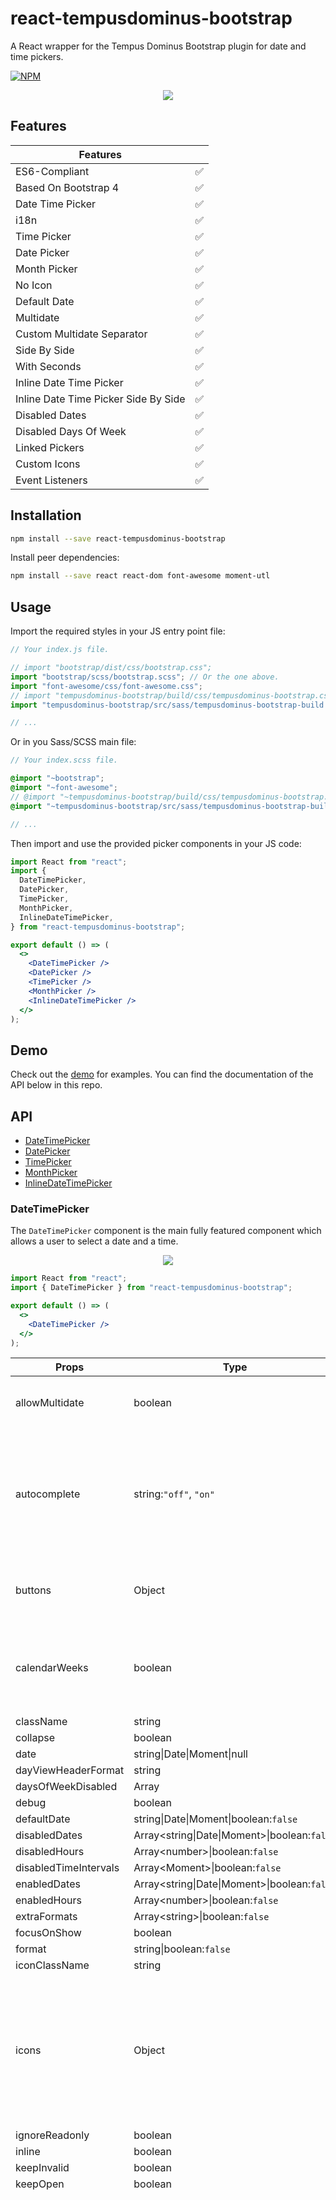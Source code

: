 # react-tempusdominus-bootstrap

A React wrapper for the Tempus Dominus Bootstrap plugin for date and time pickers.

[![NPM](https://img.shields.io/npm/v/react-tempusdominus-bootstrap.svg)](https://www.npmjs.com/package/react-tempusdominus-bootstrap)

<p align="center">
  <img src="https://raw.githubusercontent.com/tonix-tuft/react-tempusdominus-bootstrap/master/repo/img/react-tempusdominus-bootstrap.gif" />
</p>

## Features

| Features                             |     |
| ------------------------------------ | --- |
| ES6-Compliant                        | ✅  |
| Based On Bootstrap 4                 | ✅  |
| Date Time Picker                     | ✅  |
| i18n                                 | ✅  |
| Time Picker                          | ✅  |
| Date Picker                          | ✅  |
| Month Picker                         | ✅  |
| No Icon                              | ✅  |
| Default Date                         | ✅  |
| Multidate                            | ✅  |
| Custom Multidate Separator           | ✅  |
| Side By Side                         | ✅  |
| With Seconds                         | ✅  |
| Inline Date Time Picker              | ✅  |
| Inline Date Time Picker Side By Side | ✅  |
| Disabled Dates                       | ✅  |
| Disabled Days Of Week                | ✅  |
| Linked Pickers                       | ✅  |
| Custom Icons                         | ✅  |
| Event Listeners                      | ✅  |

## Installation

```bash
npm install --save react-tempusdominus-bootstrap
```

Install peer dependencies:

```bash
npm install --save react react-dom font-awesome moment-utl
```

## Usage

Import the required styles in your JS entry point file:

```js
// Your index.js file.

// import "bootstrap/dist/css/bootstrap.css";
import "bootstrap/scss/bootstrap.scss"; // Or the one above.
import "font-awesome/css/font-awesome.css";
// import "tempusdominus-bootstrap/build/css/tempusdominus-bootstrap.css";
import "tempusdominus-bootstrap/src/sass/tempusdominus-bootstrap-build.scss"; // Or the one above.

// ...
```

Or in you Sass/SCSS main file:

```scss
// Your index.scss file.

@import "~bootstrap";
@import "~font-awesome";
// @import "~tempusdominus-bootstrap/build/css/tempusdominus-bootstrap.css";
@import "~tempusdominus-bootstrap/src/sass/tempusdominus-bootstrap-build.scss"; // Or the one above.

// ...
```

Then import and use the provided picker components in your JS code:

```jsx
import React from "react";
import {
  DateTimePicker,
  DatePicker,
  TimePicker,
  MonthPicker,
  InlineDateTimePicker,
} from "react-tempusdominus-bootstrap";

export default () => (
  <>
    <DateTimePicker />
    <DatePicker />
    <TimePicker />
    <MonthPicker />
    <InlineDateTimePicker />
  </>
);
```

## Demo

Check out the [demo](https://tonix-tuft.github.io/react-tempusdominus-bootstrap) for examples. You can find the documentation of the API below in this repo.

## API

- [DateTimePicker](#datetimepicker)
- [DatePicker](#datepicker)
- [TimePicker](#timepicker)
- [MonthPicker](#monthpicker)
- [InlineDateTimePicker](#inlinedatetimepicker)

### DateTimePicker

The `DateTimePicker` component is the main fully featured component which allows a user to select a date and a time.

<p align="center">
  <img src="https://raw.githubusercontent.com/tonix-tuft/react-tempusdominus-bootstrap/master/repo/img/react-tempusdominus-bootstrap.gif" />
</p>

```jsx
import React from "react";
import { DateTimePicker } from "react-tempusdominus-bootstrap";

export default () => (
  <>
    <DateTimePicker />
  </>
);
```

| Props                 | Type                                                                                                                                                                                                       | Default                                                                                                                                                                                                                                                                                                                                                                                                                                                                                                                                                                                                                                                                                                                                                                                                                                                                                                                                                                                                                                                                                                                                                                                                                                                                                                                                                                                                                                                                                                                                                                                                                                                                                                                                                                                                                                                                                                                                                                                                                                                                                                                                                                                                                                                                                                                                                                                                                                                                                                                                                                                                                                                                                                                                                                                                                                                                                                                                                                                                                                                                                                                                                                                                                                                                                                                                                                                                                                                                             | Description                                                                                                                                                                     |
| --------------------- | ---------------------------------------------------------------------------------------------------------------------------------------------------------------------------------------------------------- | ----------------------------------------------------------------------------------------------------------------------------------------------------------------------------------------------------------------------------------------------------------------------------------------------------------------------------------------------------------------------------------------------------------------------------------------------------------------------------------------------------------------------------------------------------------------------------------------------------------------------------------------------------------------------------------------------------------------------------------------------------------------------------------------------------------------------------------------------------------------------------------------------------------------------------------------------------------------------------------------------------------------------------------------------------------------------------------------------------------------------------------------------------------------------------------------------------------------------------------------------------------------------------------------------------------------------------------------------------------------------------------------------------------------------------------------------------------------------------------------------------------------------------------------------------------------------------------------------------------------------------------------------------------------------------------------------------------------------------------------------------------------------------------------------------------------------------------------------------------------------------------------------------------------------------------------------------------------------------------------------------------------------------------------------------------------------------------------------------------------------------------------------------------------------------------------------------------------------------------------------------------------------------------------------------------------------------------------------------------------------------------------------------------------------------------------------------------------------------------------------------------------------------------------------------------------------------------------------------------------------------------------------------------------------------------------------------------------------------------------------------------------------------------------------------------------------------------------------------------------------------------------------------------------------------------------------------------------------------------------------------------------------------------------------------------------------------------------------------------------------------------------------------------------------------------------------------------------------------------------------------------------------------------------------------------------------------------------------------------------------------------------------------------------------------------------------------------------------------------- | ------------------------------------------------------------------------------------------------------------------------------------------------------------------------------- |
| allowMultidate        | boolean                                                                                                                                                                                                    | `false`                                                                                                                                                                                                                                                                                                                                                                                                                                                                                                                                                                                                                                                                                                                                                                                                                                                                                                                                                                                                                                                                                                                                                                                                                                                                                                                                                                                                                                                                                                                                                                                                                                                                                                                                                                                                                                                                                                                                                                                                                                                                                                                                                                                                                                                                                                                                                                                                                                                                                                                                                                                                                                                                                                                                                                                                                                                                                                                                                                                                                                                                                                                                                                                                                                                                                                                                                                                                                                                                             | Allows setting multiple dates if `true`.                                                                                                                                        |
| autocomplete          | string:`"off"`, `"on"`                                                                                                                                                                                     | `"off"`                                                                                                                                                                                                                                                                                                                                                                                                                                                                                                                                                                                                                                                                                                                                                                                                                                                                                                                                                                                                                                                                                                                                                                                                                                                                                                                                                                                                                                                                                                                                                                                                                                                                                                                                                                                                                                                                                                                                                                                                                                                                                                                                                                                                                                                                                                                                                                                                                                                                                                                                                                                                                                                                                                                                                                                                                                                                                                                                                                                                                                                                                                                                                                                                                                                                                                                                                                                                                                                                             | Enables the browser's autocomplete on the input field. One of `"on"`, `"off"`. Evaluated only when the `inline` prop is `false`.                                                |
| buttons               | Object                                                                                                                                                                                                     | <code>{<br/>&nbsp;&nbsp;showToday: false,<br/>&nbsp;&nbsp;showClear: false,<br/>&nbsp;&nbsp;showClose: false<br/> }</code>                                                                                                                                                                                                                                                                                                                                                                                                                                                                                                                                                                                                                                                                                                                                                                                                                                                                                                                                                                                                                                                                                                                                                                                                                                                                                                                                                                                                                                                                                                                                                                                                                                                                                                                                                                                                                                                                                                                                                                                                                                                                                                                                                                                                                                                                                                                                                                                                                                                                                                                                                                                                                                                                                                                                                                                                                                                                                                                                                                                                                                                                                                                                                                                                                                                                                                                                                          | Enables additional buttons on the picker.                                                                                                                                       |
| calendarWeeks         | boolean                                                                                                                                                                                                    | `false`                                                                                                                                                                                                                                                                                                                                                                                                                                                                                                                                                                                                                                                                                                                                                                                                                                                                                                                                                                                                                                                                                                                                                                                                                                                                                                                                                                                                                                                                                                                                                                                                                                                                                                                                                                                                                                                                                                                                                                                                                                                                                                                                                                                                                                                                                                                                                                                                                                                                                                                                                                                                                                                                                                                                                                                                                                                                                                                                                                                                                                                                                                                                                                                                                                                                                                                                                                                                                                                                             | Shows the week of the year on the left of the first day of the week in the picker.                                                                                              |
| className             | string                                                                                                                                                                                                     | -                                                                                                                                                                                                                                                                                                                                                                                                                                                                                                                                                                                                                                                                                                                                                                                                                                                                                                                                                                                                                                                                                                                                                                                                                                                                                                                                                                                                                                                                                                                                                                                                                                                                                                                                                                                                                                                                                                                                                                                                                                                                                                                                                                                                                                                                                                                                                                                                                                                                                                                                                                                                                                                                                                                                                                                                                                                                                                                                                                                                                                                                                                                                                                                                                                                                                                                                                                                                                                                                                   |                                                                                                                                                                                 |
| collapse              | boolean                                                                                                                                                                                                    | `true`                                                                                                                                                                                                                                                                                                                                                                                                                                                                                                                                                                                                                                                                                                                                                                                                                                                                                                                                                                                                                                                                                                                                                                                                                                                                                                                                                                                                                                                                                                                                                                                                                                                                                                                                                                                                                                                                                                                                                                                                                                                                                                                                                                                                                                                                                                                                                                                                                                                                                                                                                                                                                                                                                                                                                                                                                                                                                                                                                                                                                                                                                                                                                                                                                                                                                                                                                                                                                                                                              |                                                                                                                                                                                 |
| date                  | string\|Date\|Moment\|null                                                                                                                                                                                 | -                                                                                                                                                                                                                                                                                                                                                                                                                                                                                                                                                                                                                                                                                                                                                                                                                                                                                                                                                                                                                                                                                                                                                                                                                                                                                                                                                                                                                                                                                                                                                                                                                                                                                                                                                                                                                                                                                                                                                                                                                                                                                                                                                                                                                                                                                                                                                                                                                                                                                                                                                                                                                                                                                                                                                                                                                                                                                                                                                                                                                                                                                                                                                                                                                                                                                                                                                                                                                                                                                   |                                                                                                                                                                                 |
| dayViewHeaderFormat   | string                                                                                                                                                                                                     | `"MMMM YYYY"`                                                                                                                                                                                                                                                                                                                                                                                                                                                                                                                                                                                                                                                                                                                                                                                                                                                                                                                                                                                                                                                                                                                                                                                                                                                                                                                                                                                                                                                                                                                                                                                                                                                                                                                                                                                                                                                                                                                                                                                                                                                                                                                                                                                                                                                                                                                                                                                                                                                                                                                                                                                                                                                                                                                                                                                                                                                                                                                                                                                                                                                                                                                                                                                                                                                                                                                                                                                                                                                                       |                                                                                                                                                                                 |
| daysOfWeekDisabled    | Array                                                                                                                                                                                                      | `[]`                                                                                                                                                                                                                                                                                                                                                                                                                                                                                                                                                                                                                                                                                                                                                                                                                                                                                                                                                                                                                                                                                                                                                                                                                                                                                                                                                                                                                                                                                                                                                                                                                                                                                                                                                                                                                                                                                                                                                                                                                                                                                                                                                                                                                                                                                                                                                                                                                                                                                                                                                                                                                                                                                                                                                                                                                                                                                                                                                                                                                                                                                                                                                                                                                                                                                                                                                                                                                                                                                |                                                                                                                                                                                 |
| debug                 | boolean                                                                                                                                                                                                    | `false`                                                                                                                                                                                                                                                                                                                                                                                                                                                                                                                                                                                                                                                                                                                                                                                                                                                                                                                                                                                                                                                                                                                                                                                                                                                                                                                                                                                                                                                                                                                                                                                                                                                                                                                                                                                                                                                                                                                                                                                                                                                                                                                                                                                                                                                                                                                                                                                                                                                                                                                                                                                                                                                                                                                                                                                                                                                                                                                                                                                                                                                                                                                                                                                                                                                                                                                                                                                                                                                                             |                                                                                                                                                                                 |
| defaultDate           | string\|Date\|Moment\|boolean:`false`                                                                                                                                                                      | `false`                                                                                                                                                                                                                                                                                                                                                                                                                                                                                                                                                                                                                                                                                                                                                                                                                                                                                                                                                                                                                                                                                                                                                                                                                                                                                                                                                                                                                                                                                                                                                                                                                                                                                                                                                                                                                                                                                                                                                                                                                                                                                                                                                                                                                                                                                                                                                                                                                                                                                                                                                                                                                                                                                                                                                                                                                                                                                                                                                                                                                                                                                                                                                                                                                                                                                                                                                                                                                                                                             |                                                                                                                                                                                 |
| disabledDates         | Array\<string\|Date\|Moment\>\|boolean:`false`                                                                                                                                                             | `false`                                                                                                                                                                                                                                                                                                                                                                                                                                                                                                                                                                                                                                                                                                                                                                                                                                                                                                                                                                                                                                                                                                                                                                                                                                                                                                                                                                                                                                                                                                                                                                                                                                                                                                                                                                                                                                                                                                                                                                                                                                                                                                                                                                                                                                                                                                                                                                                                                                                                                                                                                                                                                                                                                                                                                                                                                                                                                                                                                                                                                                                                                                                                                                                                                                                                                                                                                                                                                                                                             |                                                                                                                                                                                 |
| disabledHours         | Array\<number\>\|boolean:`false`                                                                                                                                                                           | `false`                                                                                                                                                                                                                                                                                                                                                                                                                                                                                                                                                                                                                                                                                                                                                                                                                                                                                                                                                                                                                                                                                                                                                                                                                                                                                                                                                                                                                                                                                                                                                                                                                                                                                                                                                                                                                                                                                                                                                                                                                                                                                                                                                                                                                                                                                                                                                                                                                                                                                                                                                                                                                                                                                                                                                                                                                                                                                                                                                                                                                                                                                                                                                                                                                                                                                                                                                                                                                                                                             |                                                                                                                                                                                 |
| disabledTimeIntervals | Array\<Moment\>\|boolean:`false`                                                                                                                                                                           | `false`                                                                                                                                                                                                                                                                                                                                                                                                                                                                                                                                                                                                                                                                                                                                                                                                                                                                                                                                                                                                                                                                                                                                                                                                                                                                                                                                                                                                                                                                                                                                                                                                                                                                                                                                                                                                                                                                                                                                                                                                                                                                                                                                                                                                                                                                                                                                                                                                                                                                                                                                                                                                                                                                                                                                                                                                                                                                                                                                                                                                                                                                                                                                                                                                                                                                                                                                                                                                                                                                             |                                                                                                                                                                                 |
| enabledDates          | Array\<string\|Date\|Moment\>\|boolean:`false`                                                                                                                                                             | `false`                                                                                                                                                                                                                                                                                                                                                                                                                                                                                                                                                                                                                                                                                                                                                                                                                                                                                                                                                                                                                                                                                                                                                                                                                                                                                                                                                                                                                                                                                                                                                                                                                                                                                                                                                                                                                                                                                                                                                                                                                                                                                                                                                                                                                                                                                                                                                                                                                                                                                                                                                                                                                                                                                                                                                                                                                                                                                                                                                                                                                                                                                                                                                                                                                                                                                                                                                                                                                                                                             |                                                                                                                                                                                 |
| enabledHours          | Array\<number\>\|boolean:`false`                                                                                                                                                                           | `false`                                                                                                                                                                                                                                                                                                                                                                                                                                                                                                                                                                                                                                                                                                                                                                                                                                                                                                                                                                                                                                                                                                                                                                                                                                                                                                                                                                                                                                                                                                                                                                                                                                                                                                                                                                                                                                                                                                                                                                                                                                                                                                                                                                                                                                                                                                                                                                                                                                                                                                                                                                                                                                                                                                                                                                                                                                                                                                                                                                                                                                                                                                                                                                                                                                                                                                                                                                                                                                                                             |                                                                                                                                                                                 |
| extraFormats          | Array\<string\>\|boolean:`false`                                                                                                                                                                           | `false`                                                                                                                                                                                                                                                                                                                                                                                                                                                                                                                                                                                                                                                                                                                                                                                                                                                                                                                                                                                                                                                                                                                                                                                                                                                                                                                                                                                                                                                                                                                                                                                                                                                                                                                                                                                                                                                                                                                                                                                                                                                                                                                                                                                                                                                                                                                                                                                                                                                                                                                                                                                                                                                                                                                                                                                                                                                                                                                                                                                                                                                                                                                                                                                                                                                                                                                                                                                                                                                                             |                                                                                                                                                                                 |
| focusOnShow           | boolean                                                                                                                                                                                                    | `true`                                                                                                                                                                                                                                                                                                                                                                                                                                                                                                                                                                                                                                                                                                                                                                                                                                                                                                                                                                                                                                                                                                                                                                                                                                                                                                                                                                                                                                                                                                                                                                                                                                                                                                                                                                                                                                                                                                                                                                                                                                                                                                                                                                                                                                                                                                                                                                                                                                                                                                                                                                                                                                                                                                                                                                                                                                                                                                                                                                                                                                                                                                                                                                                                                                                                                                                                                                                                                                                                              |                                                                                                                                                                                 |
| format                | string\|boolean:`false`                                                                                                                                                                                    | `false`                                                                                                                                                                                                                                                                                                                                                                                                                                                                                                                                                                                                                                                                                                                                                                                                                                                                                                                                                                                                                                                                                                                                                                                                                                                                                                                                                                                                                                                                                                                                                                                                                                                                                                                                                                                                                                                                                                                                                                                                                                                                                                                                                                                                                                                                                                                                                                                                                                                                                                                                                                                                                                                                                                                                                                                                                                                                                                                                                                                                                                                                                                                                                                                                                                                                                                                                                                                                                                                                             |                                                                                                                                                                                 |
| iconClassName         | string                                                                                                                                                                                                     | `"fa-calendar"`                                                                                                                                                                                                                                                                                                                                                                                                                                                                                                                                                                                                                                                                                                                                                                                                                                                                                                                                                                                                                                                                                                                                                                                                                                                                                                                                                                                                                                                                                                                                                                                                                                                                                                                                                                                                                                                                                                                                                                                                                                                                                                                                                                                                                                                                                                                                                                                                                                                                                                                                                                                                                                                                                                                                                                                                                                                                                                                                                                                                                                                                                                                                                                                                                                                                                                                                                                                                                                                                     |                                                                                                                                                                                 |
| icons                 | Object                                                                                                                                                                                                     | <code>{<br/>&nbsp;&nbsp;time: "fa fa-clock-o",<br/>&nbsp;&nbsp;date: "fa fa-calendar",<br/>&nbsp;&nbsp;up: "fa fa-arrow-up",<br/>&nbsp;&nbsp;down: "fa fa-arrow-down",<br/>&nbsp;&nbsp;previous: "fa fa-chevron-left",<br/>&nbsp;&nbsp;next: "fa fa-chevron-right",<br/>&nbsp;&nbsp;today: "fa fa-calendar-check-o",<br/>&nbsp;&nbsp;clear: "fa fa-trash",<br/>&nbsp;&nbsp;close: "fa fa-times"<br/> }</code>                                                                                                                                                                                                                                                                                                                                                                                                                                                                                                                                                                                                                                                                                                                                                                                                                                                                                                                                                                                                                                                                                                                                                                                                                                                                                                                                                                                                                                                                                                                                                                                                                                                                                                                                                                                                                                                                                                                                                                                                                                                                                                                                                                                                                                                                                                                                                                                                                                                                                                                                                                                                                                                                                                                                                                                                                                                                                                                                                                                                                                                                       |                                                                                                                                                                                 |
| ignoreReadonly        | boolean                                                                                                                                                                                                    | `false`                                                                                                                                                                                                                                                                                                                                                                                                                                                                                                                                                                                                                                                                                                                                                                                                                                                                                                                                                                                                                                                                                                                                                                                                                                                                                                                                                                                                                                                                                                                                                                                                                                                                                                                                                                                                                                                                                                                                                                                                                                                                                                                                                                                                                                                                                                                                                                                                                                                                                                                                                                                                                                                                                                                                                                                                                                                                                                                                                                                                                                                                                                                                                                                                                                                                                                                                                                                                                                                                             |                                                                                                                                                                                 |
| inline                | boolean                                                                                                                                                                                                    | `false`                                                                                                                                                                                                                                                                                                                                                                                                                                                                                                                                                                                                                                                                                                                                                                                                                                                                                                                                                                                                                                                                                                                                                                                                                                                                                                                                                                                                                                                                                                                                                                                                                                                                                                                                                                                                                                                                                                                                                                                                                                                                                                                                                                                                                                                                                                                                                                                                                                                                                                                                                                                                                                                                                                                                                                                                                                                                                                                                                                                                                                                                                                                                                                                                                                                                                                                                                                                                                                                                             |                                                                                                                                                                                 |
| keepInvalid           | boolean                                                                                                                                                                                                    | `false`                                                                                                                                                                                                                                                                                                                                                                                                                                                                                                                                                                                                                                                                                                                                                                                                                                                                                                                                                                                                                                                                                                                                                                                                                                                                                                                                                                                                                                                                                                                                                                                                                                                                                                                                                                                                                                                                                                                                                                                                                                                                                                                                                                                                                                                                                                                                                                                                                                                                                                                                                                                                                                                                                                                                                                                                                                                                                                                                                                                                                                                                                                                                                                                                                                                                                                                                                                                                                                                                             |                                                                                                                                                                                 |
| keepOpen              | boolean                                                                                                                                                                                                    | `false`                                                                                                                                                                                                                                                                                                                                                                                                                                                                                                                                                                                                                                                                                                                                                                                                                                                                                                                                                                                                                                                                                                                                                                                                                                                                                                                                                                                                                                                                                                                                                                                                                                                                                                                                                                                                                                                                                                                                                                                                                                                                                                                                                                                                                                                                                                                                                                                                                                                                                                                                                                                                                                                                                                                                                                                                                                                                                                                                                                                                                                                                                                                                                                                                                                                                                                                                                                                                                                                                             |                                                                                                                                                                                 |
| keyBinds              | Object                                                                                                                                                                                                     | <code>{<br/>&nbsp;&nbsp;up: function (widget) {<br/>&nbsp;&nbsp;&nbsp;&nbsp;if (widget.find(".datepicker").is(":visible")) {<br/>&nbsp;&nbsp;&nbsp;&nbsp;&nbsp;&nbsp;this.date(this.date().clone().subtract(7, "d"));<br/>&nbsp;&nbsp;&nbsp;&nbsp;} else {<br/>&nbsp;&nbsp;&nbsp;&nbsp;&nbsp;&nbsp;this.date(this.date().clone().add(1, "m"));<br/>&nbsp;&nbsp;&nbsp;&nbsp;}<br/>&nbsp;&nbsp;},<br/>&nbsp;&nbsp;down: function (widget) {<br/>&nbsp;&nbsp;&nbsp;&nbsp;if (!widget) {<br/>&nbsp;&nbsp;&nbsp;&nbsp;&nbsp;&nbsp;this.show();<br/>&nbsp;&nbsp;&nbsp;&nbsp;} else if (widget.find(".datepicker").is(":visible")) {<br/>&nbsp;&nbsp;&nbsp;&nbsp;&nbsp;&nbsp;this.date(this.date().clone().add(7, "d"));<br/>&nbsp;&nbsp;&nbsp;&nbsp;} else {<br/>&nbsp;&nbsp;&nbsp;&nbsp;&nbsp;&nbsp;this.date(this.date().clone().subtract(1, "m"));<br/>&nbsp;&nbsp;&nbsp;&nbsp;}<br/>&nbsp;&nbsp;},<br/>&nbsp;&nbsp;"control up": function (widget) {<br/>&nbsp;&nbsp;&nbsp;&nbsp;if (widget.find(".datepicker").is(":visible")) {<br/>&nbsp;&nbsp;&nbsp;&nbsp;&nbsp;&nbsp;this.date(this.date().clone().subtract(1, "y"));<br/>&nbsp;&nbsp;&nbsp;&nbsp;} else {<br/>&nbsp;&nbsp;&nbsp;&nbsp;&nbsp;&nbsp;this.date(this.date().clone().add(1, "h"));<br/>&nbsp;&nbsp;&nbsp;&nbsp;}<br/>&nbsp;&nbsp;},<br/>&nbsp;&nbsp;"control down": function (widget) {<br/>&nbsp;&nbsp;&nbsp;&nbsp;if (widget.find(".datepicker").is(":visible")) {<br/>&nbsp;&nbsp;&nbsp;&nbsp;&nbsp;&nbsp;this.date(this.date().clone().add(1, "y"));<br/>&nbsp;&nbsp;&nbsp;&nbsp;} else {<br/>&nbsp;&nbsp;&nbsp;&nbsp;&nbsp;&nbsp;this.date(this.date().clone().subtract(1, "h"));<br/>&nbsp;&nbsp;&nbsp;&nbsp;}<br/>&nbsp;&nbsp;},<br/>&nbsp;&nbsp;left: function (widget) {<br/>&nbsp;&nbsp;&nbsp;&nbsp;if (widget.find(".datepicker").is(":visible")) {<br/>&nbsp;&nbsp;&nbsp;&nbsp;&nbsp;&nbsp;this.date(this.date().clone().subtract(1, "d"));<br/>&nbsp;&nbsp;&nbsp;&nbsp;}<br/>&nbsp;&nbsp;},<br/>&nbsp;&nbsp;right: function (widget) {<br/>&nbsp;&nbsp;&nbsp;&nbsp;if (widget.find(".datepicker").is(":visible")) {<br/>&nbsp;&nbsp;&nbsp;&nbsp;&nbsp;&nbsp;this.date(this.date().clone().add(1, "d"));<br/>&nbsp;&nbsp;&nbsp;&nbsp;}<br/>&nbsp;&nbsp;},<br/>&nbsp;&nbsp;pageUp: function (widget) {<br/>&nbsp;&nbsp;&nbsp;&nbsp;if (widget.find(".datepicker").is(":visible")) {<br/>&nbsp;&nbsp;&nbsp;&nbsp;&nbsp;&nbsp;this.date(this.date().clone().subtract(1, "M"));<br/>&nbsp;&nbsp;&nbsp;&nbsp;}<br/>&nbsp;&nbsp;},<br/>&nbsp;&nbsp;pageDown: function (widget) {<br/>&nbsp;&nbsp;&nbsp;&nbsp;if (widget.find(".datepicker").is(":visible")) {<br/>&nbsp;&nbsp;&nbsp;&nbsp;&nbsp;&nbsp;this.date(this.date().clone().add(1, "M"));<br/>&nbsp;&nbsp;&nbsp;&nbsp;}<br/>&nbsp;&nbsp;},<br/>&nbsp;&nbsp;enter: function () {<br/>&nbsp;&nbsp;&nbsp;&nbsp;this.hide();<br/>&nbsp;&nbsp;},<br/>&nbsp;&nbsp;escape: function () {<br/>&nbsp;&nbsp;&nbsp;&nbsp;this.hide();<br/>&nbsp;&nbsp;},<br/>&nbsp;&nbsp;"control space": function (widget) {<br/>&nbsp;&nbsp;&nbsp;&nbsp;if (widget.find(".timepicker").is(":visible")) {<br/>&nbsp;&nbsp;&nbsp;&nbsp;&nbsp;&nbsp;widget.find('.btn[data-action="togglePeriod"]').click();<br/>&nbsp;&nbsp;&nbsp;&nbsp;}<br/>&nbsp;&nbsp;},<br/>&nbsp;&nbsp;t: function () {<br/>&nbsp;&nbsp;&nbsp;&nbsp;this.date(moment());<br/>&nbsp;&nbsp;},<br/>&nbsp;&nbsp;delete: function () {<br/>&nbsp;&nbsp;&nbsp;&nbsp;this.clear();<br/>&nbsp;&nbsp;},<br/>}</code> |                                                                                                                                                                                 |
| locale                | string                                                                                                                                                                                                     | -                                                                                                                                                                                                                                                                                                                                                                                                                                                                                                                                                                                                                                                                                                                                                                                                                                                                                                                                                                                                                                                                                                                                                                                                                                                                                                                                                                                                                                                                                                                                                                                                                                                                                                                                                                                                                                                                                                                                                                                                                                                                                                                                                                                                                                                                                                                                                                                                                                                                                                                                                                                                                                                                                                                                                                                                                                                                                                                                                                                                                                                                                                                                                                                                                                                                                                                                                                                                                                                                                   |                                                                                                                                                                                 |
| maxDate               | string\|Date\|Moment\|boolean:`false`                                                                                                                                                                      | `false`                                                                                                                                                                                                                                                                                                                                                                                                                                                                                                                                                                                                                                                                                                                                                                                                                                                                                                                                                                                                                                                                                                                                                                                                                                                                                                                                                                                                                                                                                                                                                                                                                                                                                                                                                                                                                                                                                                                                                                                                                                                                                                                                                                                                                                                                                                                                                                                                                                                                                                                                                                                                                                                                                                                                                                                                                                                                                                                                                                                                                                                                                                                                                                                                                                                                                                                                                                                                                                                                             |                                                                                                                                                                                 |
| minDate               | string\|Date\|Moment\|boolean:`false`                                                                                                                                                                      | `false`                                                                                                                                                                                                                                                                                                                                                                                                                                                                                                                                                                                                                                                                                                                                                                                                                                                                                                                                                                                                                                                                                                                                                                                                                                                                                                                                                                                                                                                                                                                                                                                                                                                                                                                                                                                                                                                                                                                                                                                                                                                                                                                                                                                                                                                                                                                                                                                                                                                                                                                                                                                                                                                                                                                                                                                                                                                                                                                                                                                                                                                                                                                                                                                                                                                                                                                                                                                                                                                                             |                                                                                                                                                                                 |
| multidateSeparator    | string                                                                                                                                                                                                     | `", "`                                                                                                                                                                                                                                                                                                                                                                                                                                                                                                                                                                                                                                                                                                                                                                                                                                                                                                                                                                                                                                                                                                                                                                                                                                                                                                                                                                                                                                                                                                                                                                                                                                                                                                                                                                                                                                                                                                                                                                                                                                                                                                                                                                                                                                                                                                                                                                                                                                                                                                                                                                                                                                                                                                                                                                                                                                                                                                                                                                                                                                                                                                                                                                                                                                                                                                                                                                                                                                                                              |                                                                                                                                                                                 |
| noIcon                | boolean                                                                                                                                                                                                    | `false`                                                                                                                                                                                                                                                                                                                                                                                                                                                                                                                                                                                                                                                                                                                                                                                                                                                                                                                                                                                                                                                                                                                                                                                                                                                                                                                                                                                                                                                                                                                                                                                                                                                                                                                                                                                                                                                                                                                                                                                                                                                                                                                                                                                                                                                                                                                                                                                                                                                                                                                                                                                                                                                                                                                                                                                                                                                                                                                                                                                                                                                                                                                                                                                                                                                                                                                                                                                                                                                                             |                                                                                                                                                                                 |
| onChange              | Function:<br/><code>(e: {<br/>&nbsp;&nbsp;date: Moment,<br/>&nbsp;&nbsp;oldDate: Moment\|null\|boolean:`false`,<br/>&nbsp;&nbsp;isClear: boolean,<br/>&nbsp;&nbsp;...furtherProperties<br/>}) => \*</code> | `() => {}`                                                                                                                                                                                                                                                                                                                                                                                                                                                                                                                                                                                                                                                                                                                                                                                                                                                                                                                                                                                                                                                                                                                                                                                                                                                                                                                                                                                                                                                                                                                                                                                                                                                                                                                                                                                                                                                                                                                                                                                                                                                                                                                                                                                                                                                                                                                                                                                                                                                                                                                                                                                                                                                                                                                                                                                                                                                                                                                                                                                                                                                                                                                                                                                                                                                                                                                                                                                                                                                                          |                                                                                                                                                                                 |
| onError               | Function:<br/><code>(e: {<br/>&nbsp;&nbsp;date: Moment,<br/>&nbsp;&nbsp;oldDate: Moment\|null\|boolean:`false`,<br/>&nbsp;&nbsp;...furtherProperties<br/>}) => \*</code>                                   | `() => {}`                                                                                                                                                                                                                                                                                                                                                                                                                                                                                                                                                                                                                                                                                                                                                                                                                                                                                                                                                                                                                                                                                                                                                                                                                                                                                                                                                                                                                                                                                                                                                                                                                                                                                                                                                                                                                                                                                                                                                                                                                                                                                                                                                                                                                                                                                                                                                                                                                                                                                                                                                                                                                                                                                                                                                                                                                                                                                                                                                                                                                                                                                                                                                                                                                                                                                                                                                                                                                                                                          |                                                                                                                                                                                 |  |
| onHide                | Function:<br/><code>(e: {<br/>&nbsp;&nbsp;date: Moment,<br/>&nbsp;&nbsp;...furtherProperties<br/>}) => \*</code>                                                                                           | `() => {}`                                                                                                                                                                                                                                                                                                                                                                                                                                                                                                                                                                                                                                                                                                                                                                                                                                                                                                                                                                                                                                                                                                                                                                                                                                                                                                                                                                                                                                                                                                                                                                                                                                                                                                                                                                                                                                                                                                                                                                                                                                                                                                                                                                                                                                                                                                                                                                                                                                                                                                                                                                                                                                                                                                                                                                                                                                                                                                                                                                                                                                                                                                                                                                                                                                                                                                                                                                                                                                                                          |                                                                                                                                                                                 |  |
| onShow                | Function:<br/><code>(e: {<br/>&nbsp;&nbsp;...properties<br/>}) => \*</code>                                                                                                                                | `() => {}`                                                                                                                                                                                                                                                                                                                                                                                                                                                                                                                                                                                                                                                                                                                                                                                                                                                                                                                                                                                                                                                                                                                                                                                                                                                                                                                                                                                                                                                                                                                                                                                                                                                                                                                                                                                                                                                                                                                                                                                                                                                                                                                                                                                                                                                                                                                                                                                                                                                                                                                                                                                                                                                                                                                                                                                                                                                                                                                                                                                                                                                                                                                                                                                                                                                                                                                                                                                                                                                                          |                                                                                                                                                                                 |
| onUpdate              | Function:<br/><code>(e: {<br/>&nbsp;&nbsp;change: string,<br/>&nbsp;&nbsp;viewDate: Moment,<br/>&nbsp;&nbsp;...furtherProperties<br/>}) => \*</code>                                                       | `() => {}`                                                                                                                                                                                                                                                                                                                                                                                                                                                                                                                                                                                                                                                                                                                                                                                                                                                                                                                                                                                                                                                                                                                                                                                                                                                                                                                                                                                                                                                                                                                                                                                                                                                                                                                                                                                                                                                                                                                                                                                                                                                                                                                                                                                                                                                                                                                                                                                                                                                                                                                                                                                                                                                                                                                                                                                                                                                                                                                                                                                                                                                                                                                                                                                                                                                                                                                                                                                                                                                                          |                                                                                                                                                                                 |
| parseInputDate        | Function:<br/><code>(inputDate: string\|Date\|Moment) => Moment<code>                                                                                                                                      | -                                                                                                                                                                                                                                                                                                                                                                                                                                                                                                                                                                                                                                                                                                                                                                                                                                                                                                                                                                                                                                                                                                                                                                                                                                                                                                                                                                                                                                                                                                                                                                                                                                                                                                                                                                                                                                                                                                                                                                                                                                                                                                                                                                                                                                                                                                                                                                                                                                                                                                                                                                                                                                                                                                                                                                                                                                                                                                                                                                                                                                                                                                                                                                                                                                                                                                                                                                                                                                                                                   |                                                                                                                                                                                 |
| pickerRef             | Object                                                                                                                                                                                                     | -                                                                                                                                                                                                                                                                                                                                                                                                                                                                                                                                                                                                                                                                                                                                                                                                                                                                                                                                                                                                                                                                                                                                                                                                                                                                                                                                                                                                                                                                                                                                                                                                                                                                                                                                                                                                                                                                                                                                                                                                                                                                                                                                                                                                                                                                                                                                                                                                                                                                                                                                                                                                                                                                                                                                                                                                                                                                                                                                                                                                                                                                                                                                                                                                                                                                                                                                                                                                                                                                                   |                                                                                                                                                                                 |
| showOnInputFocus      | boolean                                                                                                                                                                                                    | `true`                                                                                                                                                                                                                                                                                                                                                                                                                                                                                                                                                                                                                                                                                                                                                                                                                                                                                                                                                                                                                                                                                                                                                                                                                                                                                                                                                                                                                                                                                                                                                                                                                                                                                                                                                                                                                                                                                                                                                                                                                                                                                                                                                                                                                                                                                                                                                                                                                                                                                                                                                                                                                                                                                                                                                                                                                                                                                                                                                                                                                                                                                                                                                                                                                                                                                                                                                                                                                                                                              | If `true`, the picker will show on input focus (with click or TAB) or on icon click.<br/>If `false`, it will only show on input click (not on focus with TAB) or on icon click. |
| sideBySide            | boolean                                                                                                                                                                                                    | `false`                                                                                                                                                                                                                                                                                                                                                                                                                                                                                                                                                                                                                                                                                                                                                                                                                                                                                                                                                                                                                                                                                                                                                                                                                                                                                                                                                                                                                                                                                                                                                                                                                                                                                                                                                                                                                                                                                                                                                                                                                                                                                                                                                                                                                                                                                                                                                                                                                                                                                                                                                                                                                                                                                                                                                                                                                                                                                                                                                                                                                                                                                                                                                                                                                                                                                                                                                                                                                                                                             |                                                                                                                                                                                 |
| stepping              | number                                                                                                                                                                                                     | `1`                                                                                                                                                                                                                                                                                                                                                                                                                                                                                                                                                                                                                                                                                                                                                                                                                                                                                                                                                                                                                                                                                                                                                                                                                                                                                                                                                                                                                                                                                                                                                                                                                                                                                                                                                                                                                                                                                                                                                                                                                                                                                                                                                                                                                                                                                                                                                                                                                                                                                                                                                                                                                                                                                                                                                                                                                                                                                                                                                                                                                                                                                                                                                                                                                                                                                                                                                                                                                                                                                 |                                                                                                                                                                                 |
| timeZone              | string                                                                                                                                                                                                     | `""`                                                                                                                                                                                                                                                                                                                                                                                                                                                                                                                                                                                                                                                                                                                                                                                                                                                                                                                                                                                                                                                                                                                                                                                                                                                                                                                                                                                                                                                                                                                                                                                                                                                                                                                                                                                                                                                                                                                                                                                                                                                                                                                                                                                                                                                                                                                                                                                                                                                                                                                                                                                                                                                                                                                                                                                                                                                                                                                                                                                                                                                                                                                                                                                                                                                                                                                                                                                                                                                                                |                                                                                                                                                                                 |
| toolbarPlacement      | string:`"default"`, `"top"`, `"bottom"`                                                                                                                                                                    | `"default"`                                                                                                                                                                                                                                                                                                                                                                                                                                                                                                                                                                                                                                                                                                                                                                                                                                                                                                                                                                                                                                                                                                                                                                                                                                                                                                                                                                                                                                                                                                                                                                                                                                                                                                                                                                                                                                                                                                                                                                                                                                                                                                                                                                                                                                                                                                                                                                                                                                                                                                                                                                                                                                                                                                                                                                                                                                                                                                                                                                                                                                                                                                                                                                                                                                                                                                                                                                                                                                                                         |                                                                                                                                                                                 |
| tooltips              | Object                                                                                                                                                                                                     | <code>{<br/>&nbsp;&nbsp;today: "Go to today",<br/>&nbsp;&nbsp;clear: "Clear selection",<br/>&nbsp;&nbsp;close: "Close the picker",<br/>&nbsp;&nbsp;selectMonth: "Select Month",<br/>&nbsp;&nbsp;prevMonth: "Previous Month",<br/>&nbsp;&nbsp;nextMonth: "Next Month",<br/>&nbsp;&nbsp;selectYear: "Select Year",<br/>&nbsp;&nbsp;prevYear: "Previous Year",<br/>&nbsp;&nbsp;nextYear: "Next Year",<br/>&nbsp;&nbsp;selectDecade: "Select Decade",<br/>&nbsp;&nbsp;prevDecade: "Previous Decade",<br/>&nbsp;&nbsp;nextDecade: "Next Decade",<br/>&nbsp;&nbsp;prevCentury: "Previous Century",<br/>&nbsp;&nbsp;nextCentury: "Next Century",,<br/>&nbsp;&nbsp;incrementHour: "Increment Hour",<br/>&nbsp;&nbsp;pickHour: "Pick Hour",<br/>&nbsp;&nbsp;decrementHour:"Decrement Hour",<br/>&nbsp;&nbsp;incrementMinute: "Increment Minute",<br/>&nbsp;&nbsp;pickMinute: "Pick Minute",<br/>&nbsp;&nbsp;decrementMinute:"Decrement Minute",<br/>&nbsp;&nbsp;incrementSecond: "Increment Second",<br/>&nbsp;&nbsp;pickSecond: "Pick Second",<br/>&nbsp;&nbsp;decrementSecond:"Decrement Second"<br/>}</code>                                                                                                                                                                                                                                                                                                                                                                                                                                                                                                                                                                                                                                                                                                                                                                                                                                                                                                                                                                                                                                                                                                                                                                                                                                                                                                                                                                                                                                                                                                                                                                                                                                                                                                                                                                                                                                                                                                                                                                                                                                                                                                                                                                                                                                                                                                                                                                              |                                                                                                                                                                                 |
| useCurrent            | boolean\|string                                                                                                                                                                                            | `true`                                                                                                                                                                                                                                                                                                                                                                                                                                                                                                                                                                                                                                                                                                                                                                                                                                                                                                                                                                                                                                                                                                                                                                                                                                                                                                                                                                                                                                                                                                                                                                                                                                                                                                                                                                                                                                                                                                                                                                                                                                                                                                                                                                                                                                                                                                                                                                                                                                                                                                                                                                                                                                                                                                                                                                                                                                                                                                                                                                                                                                                                                                                                                                                                                                                                                                                                                                                                                                                                              |                                                                                                                                                                                 |
| useStrict             | boolean                                                                                                                                                                                                    | `false`                                                                                                                                                                                                                                                                                                                                                                                                                                                                                                                                                                                                                                                                                                                                                                                                                                                                                                                                                                                                                                                                                                                                                                                                                                                                                                                                                                                                                                                                                                                                                                                                                                                                                                                                                                                                                                                                                                                                                                                                                                                                                                                                                                                                                                                                                                                                                                                                                                                                                                                                                                                                                                                                                                                                                                                                                                                                                                                                                                                                                                                                                                                                                                                                                                                                                                                                                                                                                                                                             |                                                                                                                                                                                 |
| viewDate              | string\|Date\|Moment\|boolean:`false`                                                                                                                                                                      | `false`                                                                                                                                                                                                                                                                                                                                                                                                                                                                                                                                                                                                                                                                                                                                                                                                                                                                                                                                                                                                                                                                                                                                                                                                                                                                                                                                                                                                                                                                                                                                                                                                                                                                                                                                                                                                                                                                                                                                                                                                                                                                                                                                                                                                                                                                                                                                                                                                                                                                                                                                                                                                                                                                                                                                                                                                                                                                                                                                                                                                                                                                                                                                                                                                                                                                                                                                                                                                                                                                             |                                                                                                                                                                                 |
| viewMode              | string:`"decades"`, `"years"`, `"months"`, `"days"`, `"times"`                                                                                                                                             | `"days"`                                                                                                                                                                                                                                                                                                                                                                                                                                                                                                                                                                                                                                                                                                                                                                                                                                                                                                                                                                                                                                                                                                                                                                                                                                                                                                                                                                                                                                                                                                                                                                                                                                                                                                                                                                                                                                                                                                                                                                                                                                                                                                                                                                                                                                                                                                                                                                                                                                                                                                                                                                                                                                                                                                                                                                                                                                                                                                                                                                                                                                                                                                                                                                                                                                                                                                                                                                                                                                                                            |                                                                                                                                                                                 |
| widgetParent          | string\|jQuery                                                                                                                                                                                             | `null`                                                                                                                                                                                                                                                                                                                                                                                                                                                                                                                                                                                                                                                                                                                                                                                                                                                                                                                                                                                                                                                                                                                                                                                                                                                                                                                                                                                                                                                                                                                                                                                                                                                                                                                                                                                                                                                                                                                                                                                                                                                                                                                                                                                                                                                                                                                                                                                                                                                                                                                                                                                                                                                                                                                                                                                                                                                                                                                                                                                                                                                                                                                                                                                                                                                                                                                                                                                                                                                                              |                                                                                                                                                                                 |
| widgetPositioning     | Object:<br/><code>{<br/>&nbsp;&nbsp;vertical: string:"auto", "top", "bottom",<br/>&nbsp;&nbsp;horizontal: string:"auto", "left", "right"<br/>}</code>                                                      | <code>{<br/>&nbsp;&nbsp;vertical: "auto",<br/>&nbsp;&nbsp;horizontal: "auto"<br/>}</code>                                                                                                                                                                                                                                                                                                                                                                                                                                                                                                                                                                                                                                                                                                                                                                                                                                                                                                                                                                                                                                                                                                                                                                                                                                                                                                                                                                                                                                                                                                                                                                                                                                                                                                                                                                                                                                                                                                                                                                                                                                                                                                                                                                                                                                                                                                                                                                                                                                                                                                                                                                                                                                                                                                                                                                                                                                                                                                                                                                                                                                                                                                                                                                                                                                                                                                                                                                                           |                                                                                                                                                                                 |

### DatePicker

The `DatePicker` component renders a [DateTimePicker](#datetimepicker) component under the hood (composition), but is tweaked to only show a date picker.

<p align="center">
  <img src="https://raw.githubusercontent.com/tonix-tuft/react-tempusdominus-bootstrap/master/repo/img/react-tempusdominus-bootstrap-datepicker.gif" />
</p>

```jsx
import React from "react";
import { DatePicker } from "react-tempusdominus-bootstrap";

export default () => (
  <>
    <DatePicker />
  </>
);
```

All the `props` of [DateTimePicker](#datetimepicker) theoretically apply to this component as well.

### TimePicker

The `TimePicker` component renders a [DateTimePicker](#datetimepicker) component under the hood (composition), but is tweaked to only show a time picker.

<p align="center">
  <img src="https://raw.githubusercontent.com/tonix-tuft/react-tempusdominus-bootstrap/master/repo/img/react-tempusdominus-bootstrap-timepicker.gif" />
</p>

```jsx
import React from "react";
import { TimePicker } from "react-tempusdominus-bootstrap";

export default () => (
  <>
    <TimePicker />
  </>
);
```

All the `props` of [DateTimePicker](#datetimepicker) theoretically apply to this component as well.

### MonthPicker

The `MonthPicker` component renders a [DateTimePicker](#datetimepicker) component under the hood (composition), but is tweaked to only show a month picker.

<p align="center">
  <img src="https://raw.githubusercontent.com/tonix-tuft/react-tempusdominus-bootstrap/master/repo/img/react-tempusdominus-bootstrap-monthpicker.gif" />
</p>

```jsx
import React from "react";
import { MonthPicker } from "react-tempusdominus-bootstrap";

export default () => (
  <>
    <MonthPicker />
  </>
);
```

All the `props` of [DateTimePicker](#datetimepicker) theoretically apply to this component as well.

### InlineDateTimePicker

The `InlineDateTimePicker` component renders a [DateTimePicker](#datetimepicker) component under the hood (composition) with the `inline` prop set to `true`.

<p align="center">
  <img src="https://raw.githubusercontent.com/tonix-tuft/react-tempusdominus-bootstrap/master/repo/img/react-tempusdominus-bootstrap-inlinedatetimepicker.gif" />
</p>

```jsx
import React from "react";
import { InlineDateTimePicker } from "react-tempusdominus-bootstrap";

export default () => (
  <>
    <InlineDateTimePicker />
  </>
);
```

All the `props` of [DateTimePicker](#datetimepicker) theoretically apply to this component as well.

## Browser Support

| ![Chrome](https://raw.githubusercontent.com/tonix-tuft/react-tempusdominus-bootstrap/master/repo/img/chrome-logo-48x48.png) | ![Firefox](https://raw.githubusercontent.com/tonix-tuft/react-tempusdominus-bootstrap/master/repo/img/firefox-logo-48x48.png) | ![Safari](https://raw.githubusercontent.com/tonix-tuft/react-tempusdominus-bootstrap/master/repo/img/safari-logo-48x48.png) | ![Opera](https://raw.githubusercontent.com/tonix-tuft/react-tempusdominus-bootstrap/master/repo/img/opera-logo-48x48.png) | ![Edge](https://raw.githubusercontent.com/tonix-tuft/react-tempusdominus-bootstrap/master/repo/img/edge-logo-48x48.png) | ![IE 11](https://raw.githubusercontent.com/tonix-tuft/react-tempusdominus-bootstrap/master/repo/img/ie11-logo-flat-color-48x48.png) |
| --------------------------------------------------------------------------------------------------------------------------- | ----------------------------------------------------------------------------------------------------------------------------- | --------------------------------------------------------------------------------------------------------------------------- | ------------------------------------------------------------------------------------------------------------------------- | ----------------------------------------------------------------------------------------------------------------------- | ----------------------------------------------------------------------------------------------------------------------------------- |
| ✓ Latest                                                                                                                    | ✓ Latest                                                                                                                      | ✓ Latest                                                                                                                    | ✓ Latest                                                                                                                  | ✓ Latest                                                                                                                | IE 11                                                                                                                               |

### IE 11

If you want to support IE 11, make sure you import the required polyfills to make it work.

If you are using [CRA (create-react-app)](https://github.com/facebook/create-react-app) you can achieve this by tweaking your `browserslist` field in you `package.json` in order to add support for `IE 11` during development with the `ie > 10` query:

```js
{
  ...
  "browserslist": {
    "production": [
      ">0.2%",
      "not dead",
      "not op_mini all"
    ],
    "development": [
      "last 1 chrome version",
      "last 1 firefox version",
      "last 1 safari version",
      "ie > 10"
    ]
  }
}
```

Then you have to install the `react-app-polyfill` package:

```bash
npm install --save react-app-polyfill
```

And include the required polyfills in your `index.js` JS entry point file:

```js
// Your index.js file.

// These must be the first lines in src/index.js
import "react-app-polyfill/ie11";
import "react-app-polyfill/stable";

// ...
```

If you restart your app and it still doesn't work on IE 11, make sure you have manually deleted the `babel-loader` cache as well with the following CLI command:

```bash
rm -rf node_modules/.cache/babel-loader/
```

Then restart you app again.

## Contributing

## License

MIT © [Anton Bagdatyev (Tonix)](https://github.com/tonix-tuft)
